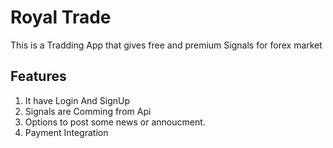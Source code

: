 # Royal Trade

This is a Tradding App that gives free and premium Signals for forex market

## Features 
1. It have Login And SignUp
2. Signals are Comming from Api 
3. Options to post some news or annoucment.
4. Payment Integration
